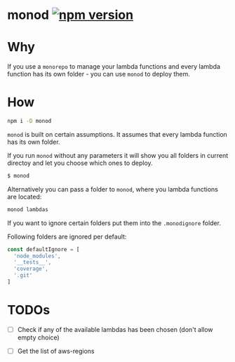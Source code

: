 # monod [![npm version](https://badge.fury.io/js/monod.svg)](https://badge.fury.io/js/monod)
# Why
If you use a `monorepo` to manage your lambda functions and every lambda
function has its own folder - you can use `monod` to deploy them.

# How
```sh
npm i -D monod
```

`monod` is built on certain assumptions. It assumes that every lambda function has its own folder.

If you run `monod` without any parameters it will show you all folders in
current directoy and let you choose which ones to deploy.

```sh
$ monod
```

Alternatively you can pass a folder to `monod`, where you lambda functions are located:

```sh
monod lambdas
```

If you want to ignore certain folders put them into the `.monodignore` folder.

Following folders are ignored per default:
```js
const defaultIgnore = [
  'node_modules',
  '__tests__',
  'coverage',
  '.git'
]
```

# TODOs
- [ ] Check if any of the available lambdas has been chosen (don't allow empty choice)
- [ ] Get the list of aws-regions

